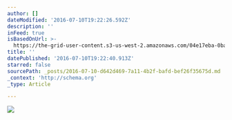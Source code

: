 ```yaml
---
author: []
dateModified: '2016-07-10T19:22:26.592Z'
description: ''
inFeed: true
isBasedOnUrl: >-
  https://the-grid-user-content.s3-us-west-2.amazonaws.com/04e17eba-0bab-4049-8b12-4ea9dfd929b4.jpg
title: ''
datePublished: '2016-07-10T19:22:40.913Z'
starred: false
sourcePath: _posts/2016-07-10-d642d469-7a11-4b2f-bafd-bef26f35675d.md
_context: 'http://schema.org'
_type: Article

---
```

![](https://the-grid-user-content.s3-us-west-2.amazonaws.com/1063a9b6-297e-4ffc-b01c-a15cf4535c76.jpg)